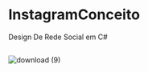 # InstagramConceito
Design De Rede Social em C#
##
![download (9)](https://user-images.githubusercontent.com/62913144/84733189-ef5a6500-af73-11ea-8291-5a63722160a4.png)
